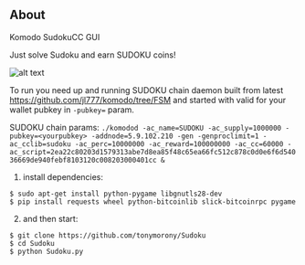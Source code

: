 About
-----
Komodo SudokuCC GUI

Just solve Sudoku and earn SUDOKU coins!

![alt text](https://i.imgur.com/std99XW.png)

To run you need up and running SUDOKU chain daemon built from latest https://github.com/jl777/komodo/tree/FSM and started with valid for your wallet pubkey in `-pubkey=` param.

SUDOKU chain params: 
```./komodod -ac_name=SUDOKU -ac_supply=1000000 -pubkey=<yourpubkey> -addnode=5.9.102.210 -gen -genproclimit=1 -ac_cclib=sudoku -ac_perc=10000000 -ac_reward=100000000 -ac_cc=60000 -ac_script=2ea22c80203d1579313abe7d8ea85f48c65ea66fc512c878c0d0e6f6d54036669de940febf8103120c008203000401cc &```

1) install dependencies:

```
$ sudo apt-get install python-pygame libgnutls28-dev
$ pip install requests wheel python-bitcoinlib slick-bitcoinrpc pygame
```

2) and then start:

```
$ git clone https://github.com/tonymorony/Sudoku
$ cd Sudoku
$ python Sudoku.py
```
